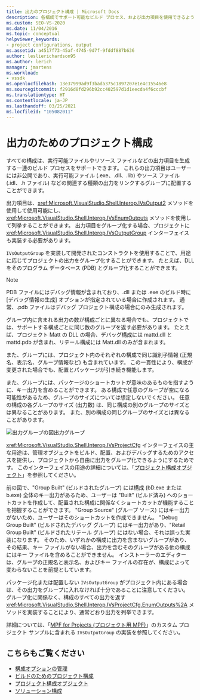 ```yaml
---
title: 出力のプロジェクト構成 | Microsoft Docs
description: 各構成でサポート可能なビルド プロセス、および出力項目を使用できるようにするためのインターフェイスとメソッドについて説明します。
ms.custom: SEO-VS-2020
ms.date: 11/04/2016
ms.topic: conceptual
helpviewer_keywords:
- project configurations, output
ms.assetid: a4517f73-45af-4745-9d7f-9fddf887b636
author: leslierichardson95
ms.author: lerich
manager: jmartens
ms.workload:
- vssdk
ms.openlocfilehash: 13e37999ad9f3bada375c1897207e1e4c15546e8
ms.sourcegitcommit: f2916d8fd296b92cc402597d1d1eecda4f6cccbf
ms.translationtype: HT
ms.contentlocale: ja-JP
ms.lasthandoff: 03/25/2021
ms.locfileid: "105082011"
---
```

# <a name="project-configuration-for-output"></a>出力のためのプロジェクト構成
すべての構成は、実行可能ファイルやリソース ファイルなどの出力項目を生成する一連のビルド プロセスをサポートできます。 これらの出力項目はユーザーには非公開であり、実行可能ファイル (.exe、.dll、.lib) やソース ファイル (.idl、.h ファイル) などの関連する種類の出力をリンクするグループに配置することができます。

 出力項目は、<xref:Microsoft.VisualStudio.Shell.Interop.IVsOutput2> メソッドを使用して使用可能にし、<xref:Microsoft.VisualStudio.Shell.Interop.IVsEnumOutputs> メソッドを使用して列挙することができます。 出力項目をグループ化する場合、プロジェクトに <xref:Microsoft.VisualStudio.Shell.Interop.IVsOutputGroup> インターフェイスも実装する必要があります。

 `IVsOutputGroup` を実装して開発されたコンストラクトを使用することで、用途に応じてプロジェクトの出力をグループ化することができます。 たとえば、DLL をそのプログラム データベース (PDB) とグループ化することができます。

> [!NOTE]
> PDB ファイルにはデバッグ情報が含まれており、.dll または .exe のビルド時に [デバッグ情報の生成] オプションが指定されている場合に作成されます。 通常、.pdb ファイルはデバッグ プロジェクト構成の場合にのみ生成されます。

 グループ内に含まれる出力の数が構成ごとに異なる場合でも、プロジェクトでは、サポートする構成ごとに同じ数のグループを返す必要があります。 たとえば、プロジェクト Matt の DLL の場合、デバッグ構成には mattd.dll と mattd.pdb が含まれ、リテール構成には Matt.dll のみが含まれます。

 また、グループには、プロジェクト内のそれぞれの構成で同じ識別子情報 (正規名、表示名、グループ情報など) も含まれています。 この一貫性により、構成が変更された場合でも、配置とパッケージが引き続き機能します。

 また、グループには、パッケージのショートカットが意味のあるものを指すように、キー出力を含めることができます。 ある構成で任意のグループが空になる可能性があるため、グループのサイズについては想定しないでください。 任意の構成の各グループのサイズ (出力数) は、同じ構成の別のグループのサイズとは異なることがあります。 また、別の構成の同じグループのサイズとは異なることがあります。

 ![出力グループの図](../../extensibility/internals/media/vsoutputgroups.gif "vsOutputGroups")出力グループ

 <xref:Microsoft.VisualStudio.Shell.Interop.IVsProjectCfg> インターフェイスの主な用途は、管理オブジェクトをビルド、配置、およびデバッグするためのアクセスを提供し、プロジェクトから自由に出力をグループ化できるようにするためです。 このインターフェイスの用途の詳細については、「[プロジェクト構成オブジェクト](../../extensibility/internals/project-configuration-object.md)」を参照してください。

 前の図で、"Group Built" (ビルドされたグループ) には構成 (bD.exe または b.exe) 全体のキー出力があるため、ユーザーは "Built" (ビルド済み) へのショートカットを作成して、配置された構成に関係なくショートカットが機能することを把握することができます。 "Group Source" (グループ ソース) にはキー出力がないため、ユーザーはそのショートカットを作成できません。 "Debug Group Built" (ビルドされたデバッグ グループ) にはキー出力があり、"Retail Group Built" (ビルドされたリテール グループ) にはない場合、それは誤った実装になります。 そのため、いずれかの構成に出力を含まないグループがあり、その結果、キー ファイルがない場合、出力を含むそのグループがある他の構成にはキー ファイルを含めることができません。 インストーラーのエディターは、グループの正規名と表示名、およびキー ファイルの存在が、構成によって変わらないことを前提としています。

 パッケージ化または配置しない `IVsOutputGroup` がプロジェクト内にある場合は、その出力をグループに入れなければ十分であることに注意してください。 グループ化に関係なく、構成のすべての出力を返す <xref:Microsoft.VisualStudio.Shell.Interop.IVsProjectCfg.EnumOutputs%2A> メソッドを実装することにより、通常どおり出力を列挙できます。

 詳細については、「[MPF for Projects (プロジェクト用 MPF)](https://github.com/tunnelvisionlabs/MPFProj10)」のカスタム プロジェクト サンプルに含まれる `IVsOutputGroup` の実装を参照してください。

## <a name="see-also"></a>こちらもご覧ください
- [構成オプションの管理](../../extensibility/internals/managing-configuration-options.md)
- [ビルドのためのプロジェクト構成](../../extensibility/internals/project-configuration-for-building.md)
- [プロジェクト構成オブジェクト](../../extensibility/internals/project-configuration-object.md)
- [ソリューション構成](../../extensibility/internals/solution-configuration.md)
